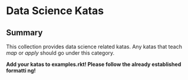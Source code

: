 # Data Science Katas

## Summary

This collection provides data science related katas. Any katas that teach _map_ or _apply_ should go under this category.

__Add your katas to examples.rkt! Please follow the already established formatti
ng!__

